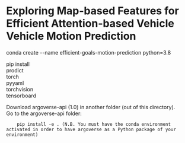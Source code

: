 # Exploring Map-based Features for Efficient Attention-based Vehicle Vehicle Motion Prediction

conda create --name efficient-goals-motion-prediction python=3.8

pip install \
    prodict \
    torch \
    pyyaml \
    torchvision \
    tensorboard

Download argoverse-api (1.0) in another folder (out of this directory). \
Go to the argoverse-api folder: 
```
    pip install -e . (N.B. You must have the conda environment activated in order to have argoverse as a Python package of your environment)
```